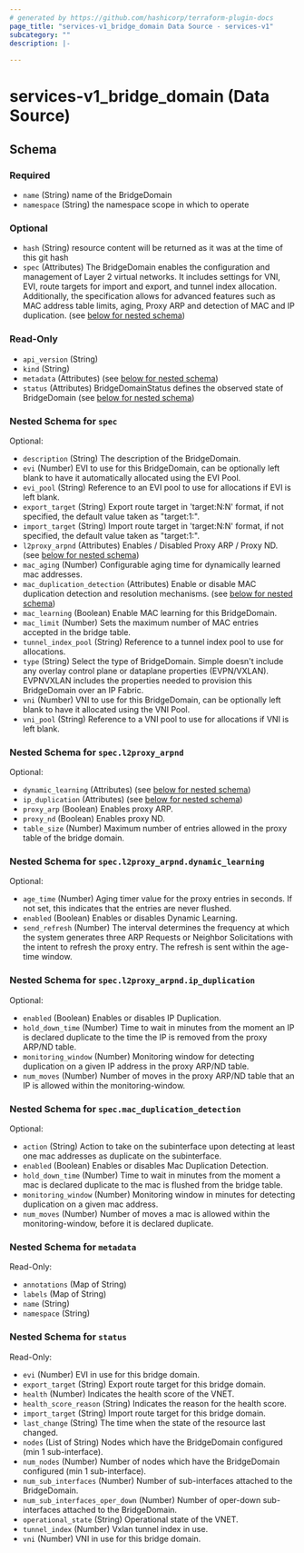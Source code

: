 ```yaml
---
# generated by https://github.com/hashicorp/terraform-plugin-docs
page_title: "services-v1_bridge_domain Data Source - services-v1"
subcategory: ""
description: |-
  
---
```


# services-v1_bridge_domain (Data Source)





<!-- schema generated by tfplugindocs -->
## Schema

### Required

- `name` (String) name of the BridgeDomain
- `namespace` (String) the namespace scope in which to operate

### Optional

- `hash` (String) resource content will be returned as it was at the time of this git hash
- `spec` (Attributes) The BridgeDomain enables the configuration and management of Layer 2 virtual networks. It includes settings for VNI, EVI, route targets for import and export, and tunnel index allocation. Additionally, the specification allows for advanced features such as MAC address table limits, aging, Proxy ARP and detection of MAC and IP duplication. (see [below for nested schema](#nestedatt--spec))

### Read-Only

- `api_version` (String)
- `kind` (String)
- `metadata` (Attributes) (see [below for nested schema](#nestedatt--metadata))
- `status` (Attributes) BridgeDomainStatus defines the observed state of BridgeDomain (see [below for nested schema](#nestedatt--status))

<a id="nestedatt--spec"></a>
### Nested Schema for `spec`

Optional:

- `description` (String) The description of the BridgeDomain.
- `evi` (Number) EVI to use for this BridgeDomain, can be optionally left blank to have it automatically allocated using the EVI Pool.
- `evi_pool` (String) Reference to an EVI pool to use for allocations if EVI is left blank.
- `export_target` (String) Export route target in 'target:N:N' format, if not specified, the default value taken as "target:1:<evi>".
- `import_target` (String) Import route target in 'target:N:N' format, if not specified, the default value taken as "target:1:<evi>".
- `l2proxy_arpnd` (Attributes) Enables / Disabled Proxy ARP / Proxy ND. (see [below for nested schema](#nestedatt--spec--l2proxy_arpnd))
- `mac_aging` (Number) Configurable aging time for dynamically learned mac addresses.
- `mac_duplication_detection` (Attributes) Enable or disable MAC duplication detection and resolution mechanisms. (see [below for nested schema](#nestedatt--spec--mac_duplication_detection))
- `mac_learning` (Boolean) Enable MAC learning for this BridgeDomain.
- `mac_limit` (Number) Sets the maximum number of MAC entries accepted in the bridge table.
- `tunnel_index_pool` (String) Reference to a tunnel index pool to use for allocations.
- `type` (String) Select the type of BridgeDomain.  Simple doesn't include any overlay control plane or dataplane properties (EVPN/VXLAN). EVPNVXLAN includes the properties needed to provision this BridgeDomain over an IP Fabric.
- `vni` (Number) VNI to use for this BridgeDomain, can be optionally left blank to have it allocated using the VNI Pool.
- `vni_pool` (String) Reference to a VNI pool to use for allocations if VNI is left blank.

<a id="nestedatt--spec--l2proxy_arpnd"></a>
### Nested Schema for `spec.l2proxy_arpnd`

Optional:

- `dynamic_learning` (Attributes) (see [below for nested schema](#nestedatt--spec--l2proxy_arpnd--dynamic_learning))
- `ip_duplication` (Attributes) (see [below for nested schema](#nestedatt--spec--l2proxy_arpnd--ip_duplication))
- `proxy_arp` (Boolean) Enables proxy ARP.
- `proxy_nd` (Boolean) Enables proxy ND.
- `table_size` (Number) Maximum number of entries allowed in the proxy table of the bridge domain.

<a id="nestedatt--spec--l2proxy_arpnd--dynamic_learning"></a>
### Nested Schema for `spec.l2proxy_arpnd.dynamic_learning`

Optional:

- `age_time` (Number) Aging timer value for the proxy entries in seconds. If not set, this indicates that the entries are never flushed.
- `enabled` (Boolean) Enables or disables Dynamic Learning.
- `send_refresh` (Number) The interval determines the frequency at which the system generates three ARP Requests or Neighbor Solicitations with the intent to refresh the proxy entry. The refresh is sent within the age-time window.


<a id="nestedatt--spec--l2proxy_arpnd--ip_duplication"></a>
### Nested Schema for `spec.l2proxy_arpnd.ip_duplication`

Optional:

- `enabled` (Boolean) Enables or disables IP Duplication.
- `hold_down_time` (Number) Time to wait in minutes from the moment an IP is declared duplicate to the time the IP is removed from the proxy ARP/ND table.
- `monitoring_window` (Number) Monitoring window for detecting duplication on a given IP address in the proxy ARP/ND table.
- `num_moves` (Number) Number of moves in the proxy ARP/ND table that an IP is allowed within the monitoring-window.



<a id="nestedatt--spec--mac_duplication_detection"></a>
### Nested Schema for `spec.mac_duplication_detection`

Optional:

- `action` (String) Action to take on the subinterface upon detecting at least one mac addresses as duplicate on the subinterface.
- `enabled` (Boolean) Enables or disables Mac Duplication Detection.
- `hold_down_time` (Number) Time to wait in minutes from the moment a mac is declared duplicate to the mac is flushed from the bridge table.
- `monitoring_window` (Number) Monitoring window in minutes for detecting duplication on a given mac address.
- `num_moves` (Number) Number of moves a mac is allowed within the monitoring-window, before it is declared duplicate.



<a id="nestedatt--metadata"></a>
### Nested Schema for `metadata`

Read-Only:

- `annotations` (Map of String)
- `labels` (Map of String)
- `name` (String)
- `namespace` (String)


<a id="nestedatt--status"></a>
### Nested Schema for `status`

Read-Only:

- `evi` (Number) EVI in use for this bridge domain.
- `export_target` (String) Export route target for this bridge domain.
- `health` (Number) Indicates the health score of the VNET.
- `health_score_reason` (String) Indicates the reason for the health score.
- `import_target` (String) Import route target for this bridge domain.
- `last_change` (String) The time when the state of the resource last changed.
- `nodes` (List of String) Nodes which have the BridgeDomain configured (min 1 sub-interface).
- `num_nodes` (Number) Number of nodes which have the BridgeDomain configured (min 1 sub-interface).
- `num_sub_interfaces` (Number) Number of sub-interfaces attached to the BridgeDomain.
- `num_sub_interfaces_oper_down` (Number) Number of oper-down sub-interfaces attached to the BridgeDomain.
- `operational_state` (String) Operational state of the VNET.
- `tunnel_index` (Number) Vxlan tunnel index in use.
- `vni` (Number) VNI in use for this bridge domain.
